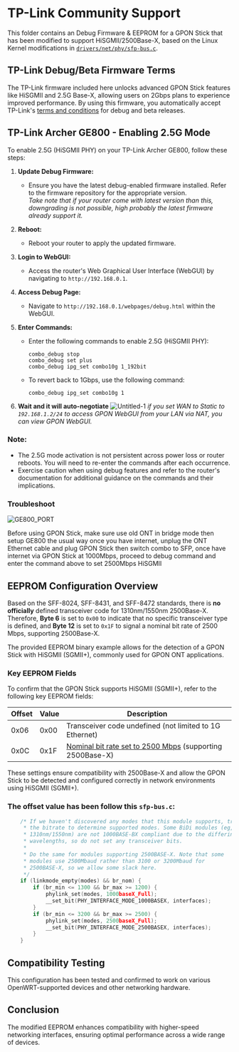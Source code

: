 # TP-Link Community Support
This folder contains an Debug Firmware & EEPROM for a GPON Stick that has been modified to support HiSGMII/2500Base-X, based on the Linux Kernel modifications in [`drivers/net/phy/sfp-bus.c`](https://github.com/torvalds/linux/blob/cf1182944c7cc9f1c21a8a44e0d29abe12527412/drivers/net/phy/sfp-bus.c#L327).

## TP-Link Debug/Beta Firmware Terms

The TP-Link firmware included here unlocks advanced GPON Stick features like HiSGMII and 2.5G Base-X, allowing users on 2Gbps plans to experience improved performance. By using this firmware, you automatically accept TP-Link's [terms and conditions](https://community.tp-link.com/en/home/forum/topic/275506) for debug and beta releases.

## TP-Link Archer GE800 - Enabling 2.5G Mode
To enable 2.5G (HiSGMII PHY) on your TP-Link Archer GE800, follow these steps:

1. **Update Debug Firmware:**
   - Ensure you have the latest debug-enabled firmware installed. Refer to the firmware repository for the appropriate version. <br>*Take note that if your router come with latest version than this, downgrading is not possible, high probably the latest firmware already support it.*

2. **Reboot:**
   - Reboot your router to apply the updated firmware.

3. **Login to WebGUI:**
   - Access the router's Web Graphical User Interface (WebGUI) by navigating to `http://192.168.0.1`.

4. **Access Debug Page:**
   - Navigate to `http://192.168.0.1/webpages/debug.html` within the WebGUI.

5. **Enter Commands:**
   - Enter the following commands to enable 2.5G (HiSGMII PHY):
      ```plaintext
      combo_debug stop
      combo_debug set plus
      combo_debug ipg_set combo10g 1_192bit
      ```

   - To revert back to 1Gbps, use the following command:
      ```plaintext
      combo_debug ipg_set combo10g 1
      ```
6. **Wait and it will auto-negotiate**
![Untitled-1](https://github.com/user-attachments/assets/2ff2c643-8b5a-4e14-970c-0cdcd50c27b2)
*if you set WAN to Static to `192.168.1.2/24` to access GPON WebGUI from your LAN via NAT, you can view GPON WebGUI.*

### Note:
   - The 2.5G mode activation is not persistent across power loss or router reboots. You will need to re-enter the commands after each occurrence.
   - Exercise caution when using debug features and refer to the router's documentation for additional guidance on the commands and their implications.

### Troubleshoot
![GE800_PORT](https://github.com/user-attachments/assets/4deae770-32ad-432b-b28d-df707fc654ee)

Before using GPON Stick, make sure use old ONT in bridge mode then setup GE800 the usual way
once you have internet, unplug the ONT Ethernet cable and plug GPON Stick then switch combo to SFP,
once have internet via GPON Stick at 1000Mbps, proceed to debug command and enter the command above to set 2500Mbps HiSGMII

## EEPROM Configuration Overview
Based on the SFF-8024, SFF-8431, and SFF-8472 standards, there is **no officially** defined transceiver code for 1310nm/1550nm 2500Base-X. Therefore, **Byte 6** is set to `0x00` to indicate that no specific transceiver type is defined, and **Byte 12** is set to `0x1F` to signal a nominal bit rate of 2500 Mbps, supporting 2500Base-X.

The provided EEPROM binary example allows for the detection of a GPON Stick with HiSGMII (SGMII+), commonly used for GPON ONT applications.

### Key EEPROM Fields

To confirm that the GPON Stick supports HiSGMII (SGMII+), refer to the following key EEPROM fields:

| Offset | Value | Description                                         |
|--------|-------|-----------------------------------------------------|
| 0x06   | 0x00  | Transceiver code undefined (not limited to 1G Ethernet) |
| 0x0C   | 0x1F  | [Nominal bit rate set to 2500 Mbps](https://github.com/Anime4000/RTL960x/discussions/250#discussion-6288339) (supporting 2500Base-X) |

These settings ensure compatibility with 2500Base-X and allow the GPON Stick to be detected and configured correctly in network environments using HiSGMII (SGMII+).

### The offset value has been follow this `sfp-bus.c`:
```c
	/* If we haven't discovered any modes that this module supports, try
	 * the bitrate to determine supported modes. Some BiDi modules (eg,
	 * 1310nm/1550nm) are not 1000BASE-BX compliant due to the differing
	 * wavelengths, so do not set any transceiver bits.
	 *
	 * Do the same for modules supporting 2500BASE-X. Note that some
	 * modules use 2500Mbaud rather than 3100 or 3200Mbaud for
	 * 2500BASE-X, so we allow some slack here.
	 */
	if (linkmode_empty(modes) && br_nom) {
		if (br_min <= 1300 && br_max >= 1200) {
			phylink_set(modes, 1000baseX_Full);
			__set_bit(PHY_INTERFACE_MODE_1000BASEX, interfaces);
		}
		if (br_min <= 3200 && br_max >= 2500) {
			phylink_set(modes, 2500baseX_Full);
			__set_bit(PHY_INTERFACE_MODE_2500BASEX, interfaces);
		}
	}
```

## Compatibility Testing
This configuration has been tested and confirmed to work on various OpenWRT-supported devices and other networking hardware.

## Conclusion
The modified EEPROM enhances compatibility with higher-speed networking interfaces, ensuring optimal performance across a wide range of devices.
